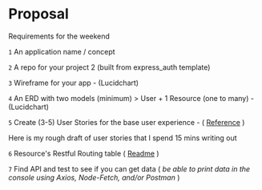 # Proposal
Requirements for the weekend

`1` An application name / concept

`2` A repo for your project 2 (built from express_auth template)

`3` Wireframe for your app - (Lucidchart)

`4` An ERD with two models (minimum) > User + 1 Resource (one to many) - (Lucidchart)

`5` Create (3-5) User Stories for the base user experience - ( [Reference](https://revelry.co/resources/development/user-stories-that-dont-suck/) )

Here is my rough draft of user stories that I spend 15 mins writing out

`6` Resource's Restful Routing table ( [Readme](https://romebell.gitbook.io/sei-412/node-express/00readme-1/01intro-to-express/00readme#restful-routing) )

`7` Find API and test to see if you can get data ( *be able to print data in the console using Axios, Node-Fetch, and/or Postman* )